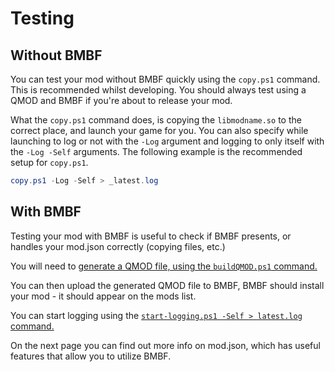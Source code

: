 # Testing

## Without BMBF

You can test your mod without BMBF quickly using the `copy.ps1` command. This is recommended whilst developing. You should always test using a QMOD and BMBF if you're about to release your mod.

What the `copy.ps1` command does, is copying the `libmodname.so` to the correct place, and launch your game for you. You can also specify while launching to log or not with the `-Log` argument and logging to only itself with the `-Log -Self` arguments. The following example is the recommended setup for `copy.ps1`.

```powershell
copy.ps1 -Log -Self > _latest.log
```

## With BMBF

Testing your mod with BMBF is useful to check if BMBF presents, or handles your mod.json correctly (copying files, etc.)

You will need to [generate a QMOD file, using the `buildQMOD.ps1` command.](/gs/creating_a_project#buildqmodps1)

You can then upload the generated QMOD file to BMBF, BMBF should install your mod - it should appear on the mods list.

You can start logging using the [`start-logging.ps1 -Self > latest.log` command.](/gs/creating_a_project#start-loggingps1)

On the next page you can find out more info on mod.json, which has useful features that allow you to utilize BMBF.
